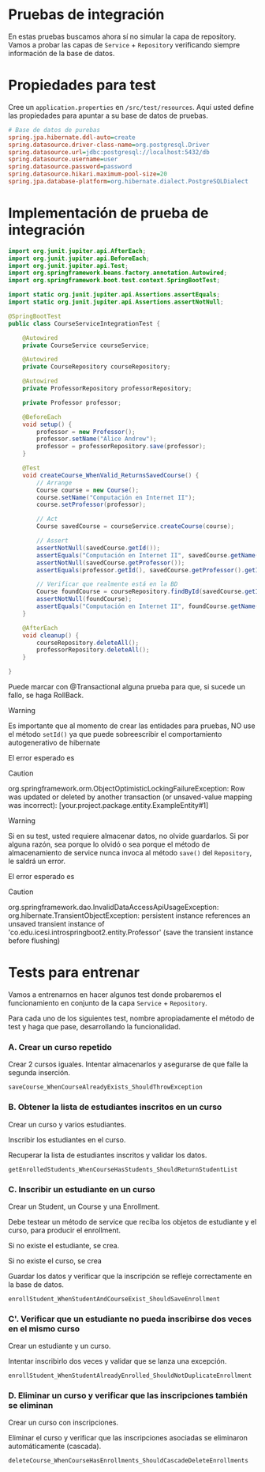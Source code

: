 # Pruebas de integración

En estas pruebas buscamos ahora sí no simular la capa de repository. Vamos a probar las capas de `Service` + `Repository` verificando siempre información de la base de datos.



# Propiedades para test

Cree un `application.properties` en `/src/test/resources`. Aquí usted define las propiedades para apuntar a su base de datos de pruebas.

```ini
# Base de datos de purebas
spring.jpa.hibernate.ddl-auto=create
spring.datasource.driver-class-name=org.postgresql.Driver
spring.datasource.url=jdbc:postgresql://localhost:5432/db
spring.datasource.username=user
spring.datasource.password=password
spring.datasource.hikari.maximum-pool-size=20
spring.jpa.database-platform=org.hibernate.dialect.PostgreSQLDialect
```

# Implementación de prueba de integración

```java
import org.junit.jupiter.api.AfterEach;
import org.junit.jupiter.api.BeforeEach;
import org.junit.jupiter.api.Test;
import org.springframework.beans.factory.annotation.Autowired;
import org.springframework.boot.test.context.SpringBootTest;

import static org.junit.jupiter.api.Assertions.assertEquals;
import static org.junit.jupiter.api.Assertions.assertNotNull;

@SpringBootTest
public class CourseServiceIntegrationTest {

    @Autowired
    private CourseService courseService;

    @Autowired
    private CourseRepository courseRepository;

    @Autowired
    private ProfessorRepository professorRepository;

    private Professor professor;

    @BeforeEach
    void setup() {
        professor = new Professor();
        professor.setName("Alice Andrew");
        professor = professorRepository.save(professor);
    }

    @Test
    void createCourse_WhenValid_ReturnsSavedCourse() {
        // Arrange
        Course course = new Course();
        course.setName("Computación en Internet II");
        course.setProfessor(professor);

        // Act
        Course savedCourse = courseService.createCourse(course);

        // Assert
        assertNotNull(savedCourse.getId());
        assertEquals("Computación en Internet II", savedCourse.getName());
        assertNotNull(savedCourse.getProfessor());
        assertEquals(professor.getId(), savedCourse.getProfessor().getId());

        // Verificar que realmente está en la BD
        Course foundCourse = courseRepository.findById(savedCourse.getId()).orElse(null);
        assertNotNull(foundCourse);
        assertEquals("Computación en Internet II", foundCourse.getName());
    }

    @AfterEach
    void cleanup() {
        courseRepository.deleteAll();
        professorRepository.deleteAll();
    }

}
```

Puede marcar con @Transactional alguna prueba para que, si sucede un fallo, se haga RollBack.

> [!WARNING]  
> Es importante que al momento de crear las entidades para pruebas, NO use el método `setId()` ya que puede sobreescribir el comportamiento autogenerativo de hibernate

El error esperado es

> [!CAUTION]  
> org.springframework.orm.ObjectOptimisticLockingFailureException: Row was updated or deleted by another transaction (or unsaved-value mapping was incorrect): [your.project.package.entity.ExampleEntity#1]



> [!WARNING]  
> Si en su test, usted requiere almacenar datos, no olvide guardarlos. Si por alguna razón, sea porque lo olvidó o sea porque el método de almacenamiento de service nunca invoca al método `save()` del `Repository`, le saldrá un error.

El error esperado es
> [!CAUTION]  
> org.springframework.dao.InvalidDataAccessApiUsageException: org.hibernate.TransientObjectException: persistent instance references an unsaved transient instance of 'co.edu.icesi.introspringboot2.entity.Professor' (save the transient instance before flushing)



# Tests para entrenar

Vamos a entrenarnos en hacer algunos test donde probaremos el funcionamiento en conjunto de la capa `Service` + `Repository`.

Para cada uno de los siguientes test, nombre apropiadamente el método de test y haga que pase, desarrollando la funcionalidad.



### A. Crear un curso repetido

Crear 2 cursos iguales. Intentar almacenarlos y asegurarse de que falle la segunda inserción.

```
saveCourse_WhenCourseAlreadyExists_ShouldThrowException
```

### B. Obtener la lista de estudiantes inscritos en un curso

Crear un curso y varios estudiantes.

Inscribir los estudiantes en el curso.

Recuperar la lista de estudiantes inscritos y validar los datos.

```
getEnrolledStudents_WhenCourseHasStudents_ShouldReturnStudentList
```


### C. Inscribir un estudiante en un curso

Crear un Student, un Course y una Enrollment.

Debe testear un método de service que reciba los objetos de estudiante y el curso, para producir el enrollment.

Si no existe el estudiante, se crea.

Si no existe el curso, se crea

Guardar los datos y verificar que la inscripción se refleje correctamente en la base de datos.

```
enrollStudent_WhenStudentAndCourseExist_ShouldSaveEnrollment
```

### C'. Verificar que un estudiante no pueda inscribirse dos veces en el mismo curso

Crear un estudiante y un curso.

Intentar inscribirlo dos veces y validar que se lanza una excepción.


```
enrollStudent_WhenStudentAlreadyEnrolled_ShouldNotDuplicateEnrollment
```

### D. Eliminar un curso y verificar que las inscripciones también se eliminan

Crear un curso con inscripciones.

Eliminar el curso y verificar que las inscripciones asociadas se eliminaron automáticamente (cascada).

```
deleteCourse_WhenCourseHasEnrollments_ShouldCascadeDeleteEnrollments
```
